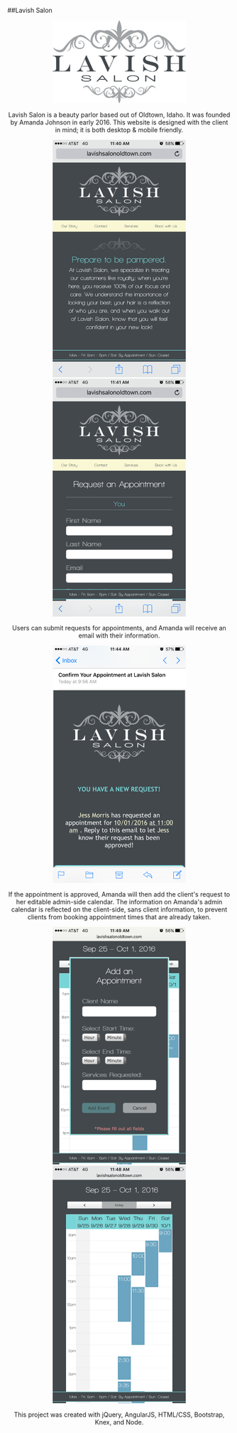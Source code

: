 ##Lavish Salon

<p align="center">
  <img src="client/images/lavish_logo_white.png" width="300">
</p>

<p align="center">
  Lavish Salon is a beauty parlor based out of Oldtown, Idaho. It was founded by Amanda Johnson in early 2016.
  This website is designed with the client in mind; it is both desktop & mobile friendly.
</p>

<p align="center">
  <img src="client/images/landing_pg.png" width="300"> <img src="client/images/book_pg.png" width="300">
</p>

<p align="center">
  Users can submit requests for appointments, and Amanda will receive an email with their information.
</p>

<p align="center">
  <img src="client/images/email.png" width="300">
</p>


<p align="center">
  If the appointment is approved, Amanda will then add the client's request to her editable admin-side calendar. The information on Amanda's admin calendar is reflected on the client-side, sans client information, to prevent clients from booking appointment times that are already taken.
</p>

<p align="center">
  <img src="client/images/adminside.png" width="300"> <img src="client/images/clientside.png" width="300">
</p>

<p align="center">
  This project was created with jQuery, AngularJS, HTML/CSS, Bootstrap, Knex, and Node.
</p>
